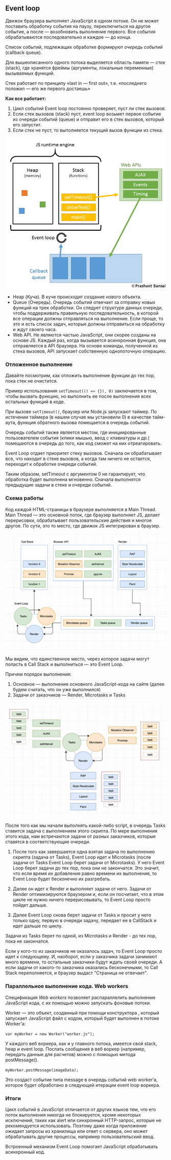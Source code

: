 ## Event loop

Движок браузера выполняет JavaScript в одном потоке.
Он не может поставить обработку события на паузу, переключиться на другое событие, а после — возобновить выполнение первого.
Все события обрабатываются последовательно и каждое — до конца.

Список событий, подлежащих обработке формируют *очередь событий* (callback queue).

Для вышеописанного одного потока выделяется область памяти — *стек* (stack), где хранятся фреймы 
(аргументы, локальные переменные) вызываемых функций. 

Стек работает по принципу «last in — first out», т.е. «последнего положил — его же первого достаешь»

**Как все работает:**

1. Цикл событий Event loop постоянно проверяет, пуст ли стек вызовов. 
2. Если стек вызовов (stack) пуст, event loop возьмет первое событие из очереди событий (queue) и 
   отправит его в стек вызовов, который его запустит. 
3. Если стек не пуст, то выполняется текущий вызов функции из стека.

![Event loop](screenshots/event_loop1.png "Общее представление")

- Heap (Куча). В куче происходит создание нового объекта.
- Queue (Очередь). Очередь событий отвечает за отправку новых функций на трек обработки.
  Он следует структуре данных очереди, чтобы поддерживать правильную последовательность, в которой все операции должны отправляться на выполнение. Если проще, то это и есть список задач, которые должны отправиться на обработку и ждут своего часа.
- Web API. Не являются частью JavaScript, они скорее созданы на основе JS. Каждый раз, когда 
  вызывается асинхронная функция, она отправляется в API браузера. На основе команды, полученной из стека вызовов, API запускает собственную однопоточную операцию.

### Отложенное выполнение
Давайте посмотрим, как отложить выполнение функции до тех пор, пока стек не очистится.

Пример использования `setTimeout(() => {}), 0)` заключается в том, чтобы вызвать функцию, но выполнить ее после выполнения всех остальных функций в коде.

При вызове `setTimeout()`, браузер или Node.js запускают таймер. По истечении таймера (в нашем случае мы установили 0) в качестве тайм-аута, функция обратного вызова помещается в очередь событий.

Очередь событий также является местом, где инициированные пользователем события (клики мышью, ввод с клавиатуры и др.) помещаются в очередь до того, как код сможет на них отреагировать.

Event Loop отдает приоритет стеку вызовов. Сначала он обрабатывает все, что находит в стеке вызовов, а когда там ничего не остается, переходит к обработке очереди событий.

Таким образом, setTimeout с аргументом  0 не гарантирует, что обработка будет выполнена мгновенно. 
Сначала выполнятся предыдущие задачи в стеке и очереди событий.

### Схема работы

Код каждой HTML-страницы в браузере выполняется в Main Thread. Main Thread — это основной поток, где браузер выполняет JS, делает перерисовки, обрабатывает пользовательские действия и многое другое. По сути, это то место, где движок JS интегрирован в браузер.

![Event loop2](screenshots/event_loop2.png "Общее представление")

Мы видим, что единственное место, через которое задачи могут попасть в Call Stack и выполниться — это Event Loop.

Причем порядок выполнения:
1. Основное — выполнение основного JavaScript-кода на сайте (далее будем считать, что он уже 
выполнился)
2. Задачи от заказчиков — Render, Microtasks и Tasks

![Event loop3](screenshots/event_loop3.png "Частное представление")

После того как мы начали выполнять какой-либо script, в очередь Tasks ставится задача с 
выполнением этого скрипта. По мере выполнения этого кода, нам встречаются задачи от разных заказчиков, которые ставятся в соответствующие очереди. 

1. После того как завершается одна взятая задача по выполнению скрипта (задача от Tasks), Event 
   Loop идет к Microtasks (после задачи от Tasks Event Loop берет задачи от Microtasks). У него Event Loop берет задачи до тех пор, пока они не закончатся. Это значит, что если время их добавления равно времени их выполнения, то Event Loop будет бесконечно их разгребать.

2. Далее он идет к Render и выполняет задачи от него. Задачи от Render оптимизируются браузером и, 
если он посчитает, что в этом цикле не нужно ничего перерисовывать, то Event Loop просто пойдет дальше. 

3. Далее Event Loop снова берет задачи от Tasks и просит у него только одну, первую в очереди 
задачу, передает ее в CallStack и идет дальше по циклу.

Задачи из Tasks берет по одной, из Microtasks и Render - до тех пор, пока не закончатся.

Если у кого-то из заказчиков не оказалось задач, то Event Loop просто идет к следующему. И, 
наоборот, если у заказчика задачи занимают много времени, то остальные заказчики будут ждать 
своей очереди. А если задачи от какого-то заказчика оказались бесконечными, то Call Stack 
переполняется, и браузер выдаст "Страница не отвечает".




### Параллельное выполнение кода. Web workers

Cпецификация *Web workers* позволяет распараллелить выполнение JavaScript кода, с их помощью 
можно запускать фоновые потоки. 

Worker — это объект, созданный при помощи конструктора , который запускает JavaScript файл с кодом, который будет выполнен в потоке Worker’а:

`var myWorker = new Worker("worker.js");`

У каждого веб воркера, как и у главного потока, имеется свой stack, heap и event loop. Послать сообщения в веб воркер (например, передать данные для расчетов) можно с помощью метода postMessage().

`myWorker.postMessage(imageData);`

Это создаст событие типа message в очередь событий web worker’а, которое будет обработано в следующей итерации event loop воркера.

### Итоги

Цикл событий в JavaScript отличается от других языков тем, что его поток выполнения никогда не 
блокируется, кроме некоторых исключений, таких как alert или синхронный HTTP-запрос, которые не рекомендуется использовать. Поэтому даже когда приложение ожидает запросы из хранилища или ответ с сервера, оно может обрабатывать другие процессы, например пользовательский ввод.

Встроенный механизм Event Loop помогает JavaScript обрабатывать асинхронный код.